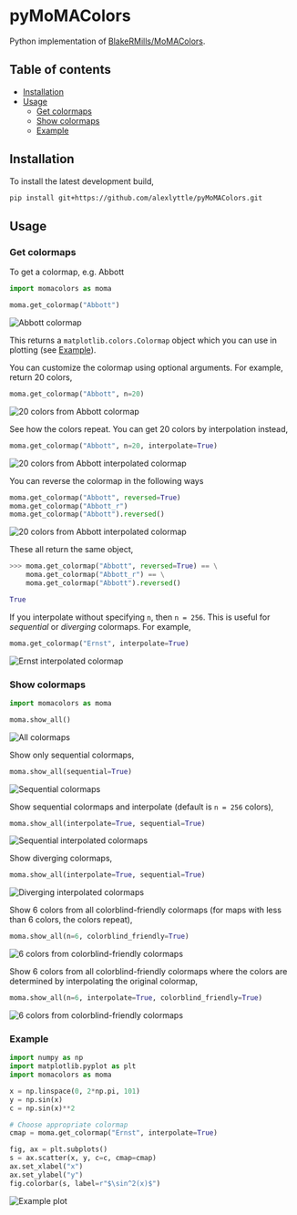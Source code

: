 # pyMoMAColors

Python implementation of [BlakeRMills/MoMAColors](https://github.com/BlakeRMills/MoMAColors).

## Table of contents

- [Installation](#installation)
- [Usage](#usage)
    - [Get colormaps](#get-colormaps)
    - [Show colormaps](#show-colormaps)
    - [Example](#example)

## Installation

To install the latest development build,

```bash
pip install git+https://github.com/alexlyttle/pyMoMAColors.git
```

## Usage

### Get colormaps

To get a colormap, e.g. Abbott

```python
import momacolors as moma

moma.get_colormap("Abbott")
```

![Abbott colormap](images/abbott.png)

This returns a `matplotlib.colors.Colormap` object which you can use in plotting (see [Example](#example)).

You can customize the colormap using optional arguments. For example, return 20 colors,

```python
moma.get_colormap("Abbott", n=20)
```

![20 colors from Abbott colormap](images/abbott_20.png)

See how the colors repeat. You can get 20 colors by interpolation instead,

```python
moma.get_colormap("Abbott", n=20, interpolate=True)
```

![20 colors from Abbott interpolated colormap](images/abbott_interpolate_20.png)

You can reverse the colormap in the following ways

```python
moma.get_colormap("Abbott", reversed=True)
moma.get_colormap("Abbott_r")
moma.get_colormap("Abbott").reversed()
```

![20 colors from Abbott interpolated colormap](images/abbott_reversed.png)

These all return the same object,

```python
>>> moma.get_colormap("Abbott", reversed=True) == \
    moma.get_colormap("Abbott_r") == \
    moma.get_colormap("Abbott").reversed()

True
```

If you interpolate without specifying `n`, then `n = 256`. This is useful for *sequential* or *diverging* colormaps. For example,

```python
moma.get_colormap("Ernst", interpolate=True)
```

![Ernst interpolated colormap](images/ernst_interpolate.png)

### Show colormaps

```python
import momacolors as moma

moma.show_all()
```

![All colormaps](images/colormaps.png)

Show only sequential colormaps,

```python
moma.show_all(sequential=True)
```

![Sequential colormaps](images/sequential.png)

Show sequential colormaps and interpolate (default is `n = 256` colors),

```python
moma.show_all(interpolate=True, sequential=True)
```

![Sequential interpolated colormaps](images/sequential_interpolate.png)

Show diverging colormaps,

```python
moma.show_all(interpolate=True, sequential=True)
```

![Diverging interpolated colormaps](images/diverging_interpolate.png)

Show 6 colors from all colorblind-friendly colormaps (for maps with less than 6 colors, the colors repeat),

```python
moma.show_all(n=6, colorblind_friendly=True)
```

![6 colors from colorblind-friendly colormaps](images/colorblind_6.png)

Show 6 colors from all colorblind-friendly colormaps where the colors are determined by interpolating the original colormap,

```python
moma.show_all(n=6, interpolate=True, colorblind_friendly=True)
```

![6 colors from colorblind-friendly colormaps](images/colorblind_interpolate_6.png)

### Example

```python
import numpy as np
import matplotlib.pyplot as plt
import momacolors as moma

x = np.linspace(0, 2*np.pi, 101)
y = np.sin(x)
c = np.sin(x)**2

# Choose appropriate colormap
cmap = moma.get_colormap("Ernst", interpolate=True)

fig, ax = plt.subplots()
s = ax.scatter(x, y, c=c, cmap=cmap)
ax.set_xlabel("x")
ax.set_ylabel("y")
fig.colorbar(s, label=r"$\sin^2(x)$")
```

![Example plot](images/example.png)
